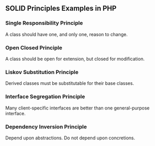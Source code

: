 ## SOLID Principles Examples in PHP

### Single Responsibility Principle
A class should have one, and only one, reason to change.

### Open Closed Principle
A class should be open for extension, but closed for modification. 

### Liskov Substitution Principle
Derived classes must be substitutable for their base classes.

### Interface Segregation Principle
Many client-specific interfaces are better than one general-purpose interface.

### Dependency Inversion Principle
Depend upon abstractions. Do not depend upon concretions.
